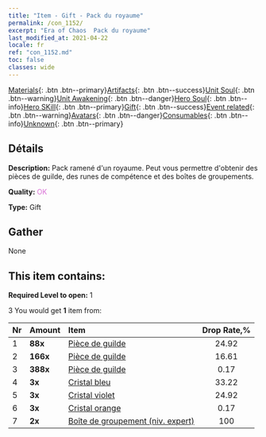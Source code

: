 ```yaml
---
title: "Item - Gift - Pack du royaume"
permalink: /con_1152/
excerpt: "Era of Chaos  Pack du royaume"
last_modified_at: 2021-04-22
locale: fr
ref: "con_1152.md"
toc: false
classes: wide
---
```

 [Materials](/ItemsFR/){: .btn .btn--primary}[Artifacts](/ItemsFR/Artifacts/){: .btn .btn--success}[Unit Soul](/ItemsFR/UnitSoul/){: .btn .btn--warning}[Unit Awakening](/ItemsFR/UnitAwakening/){: .btn .btn--danger}[Hero Soul](/ItemsFR/HeroSoul/){: .btn .btn--info}[Hero SKill](/ItemsFR/HeroSkill/){: .btn .btn--primary}[Gift](/ItemsFR/Gift/){: .btn .btn--success}[Event related](/ItemsFR/Events/){: .btn .btn--warning}[Avatars](/ItemsFR/Avatars/){: .btn .btn--danger}[Consumables](/ItemsFR/Consumables/){: .btn .btn--info}[Unknown](/ItemsFR/Unknown/){: .btn .btn--primary}

## Détails
 **Description:** Pack ramené d'un royaume. Peut vous permettre d'obtenir des pièces de guilde, des runes de compétence et des boîtes de groupements.

 **Quality:** <span style="color: #DA70D6">OK</span>

 **Type:** Gift

## Gather

  None

## This item contains:

 **Required Level to open:** 1

 3 You would get **1** item  from:

  | Nr | Amount |     Item    | Drop Rate,% |
  |:---|:-------|:------------|:---------:|
  | 1 |  **88x** | [Pièce de guilde](/fr/Items/con_896/) | 24.92 | 
  | 2 |  **166x** | [Pièce de guilde](/fr/Items/con_896/) | 16.61 | 
  | 3 |  **388x** | [Pièce de guilde](/fr/Items/con_896/) | 0.17 | 
  | 4 |  **3x** | [Cristal bleu](/fr/Items/con_716/) | 33.22 | 
  | 5 |  **3x** | [Cristal violet](/fr/Items/con_720/) | 24.92 | 
  | 6 |  **3x** | [Cristal orange](/fr/Items/con_730/) | 0.17 | 
  | 7 |  **2x** | [Boîte de groupement (niv. expert)](/fr/Items/con_776/) | 100 | 
